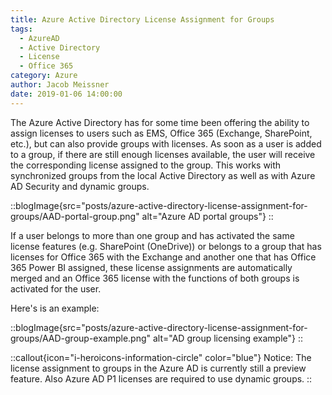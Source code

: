 ```yaml
---
title: Azure Active Directory License Assignment for Groups
tags:
  - AzureAD
  - Active Directory
  - License
  - Office 365
category: Azure
author: Jacob Meissner
date: 2019-01-06 14:00:00
---
```


The Azure Active Directory has for some time been offering the ability to assign licenses to users such as EMS, Office 365 (Exchange, SharePoint, etc.), but can also provide groups with licenses. As soon as a user is added to a group, if there are still enough licenses available, the user will receive the corresponding license assigned to the group. This works with synchronized groups from the local Active Directory as well as with Azure AD Security and dynamic groups.
<!-- more -->

::blogImage{src="posts/azure-active-directory-license-assignment-for-groups/AAD-portal-group.png" alt="Azure AD portal groups"}
::

If a user belongs to more than one group and has activated the same license features (e.g. SharePoint (OneDrive)) or belongs to a group that has licenses for Office 365 with the Exchange and another one that has Office 365 Power BI assigned, these license assignments are automatically merged and an Office 365 license with the functions of both groups is activated for the user.

Here's is an example:

::blogImage{src="posts/azure-active-directory-license-assignment-for-groups/AAD-group-example.png" alt="AD group licensing example"}
::

::callout{icon="i-heroicons-information-circle" color="blue"}
Notice:
The license assignment to groups in the Azure AD is currently still a preview feature. Also Azure AD P1 licenses are required to use dynamic groups.
::
